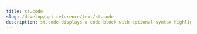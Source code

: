 ```yaml
---
title: st.code
slug: /develop/api-reference/text/st.code
description: st.code displays a code block with optional syntax highlighting.
---
```


<Autofunction function="streamlit.code" />
